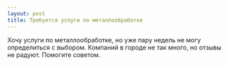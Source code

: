 ```yaml
---
layout: post 
title: Требуется услуги по металлообработке 
--- 
```

Хочу услуги по металлообработке, но уже пару недель не могу определиться с выбором. Компаний в городе не так много, но отзывы не радуют. Помогите советом.